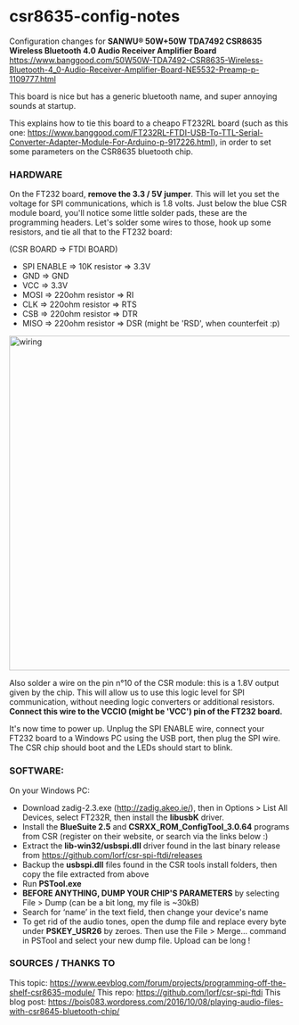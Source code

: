 # csr8635-config-notes

Configuration changes for **SANWU® 50W+50W TDA7492 CSR8635 Wireless Bluetooth 4.0 Audio Receiver Amplifier Board**
https://www.banggood.com/50W50W-TDA7492-CSR8635-Wireless-Bluetooth-4_0-Audio-Receiver-Amplifier-Board-NE5532-Preamp-p-1109777.html

This board is nice but has a generic bluetooth name, and super annoying sounds at startup.

This explains how to tie this board to a cheapo FT232RL board (such as this one: https://www.banggood.com/FT232RL-FTDI-USB-To-TTL-Serial-Converter-Adapter-Module-For-Arduino-p-917226.html), in order to set some parameters on the CSR8635 bluetooth chip.

### HARDWARE

On the FT232 board, **remove the 3.3 / 5V jumper**. This will let you set the voltage for SPI communications, which is 1.8 volts.
Just below the blue CSR module board, you'll notice some little solder pads, these are the programming headers. Let's solder some wires to those, hook up some resistors, and tie all that to the FT232 board:

(CSR BOARD => FTDI BOARD)
* SPI ENABLE => 10K resistor => 3.3V
* GND => GND
* VCC => 3.3V
* MOSI => 220ohm resistor => RI
* CLK => 220ohm resistor => RTS
* CSB => 220ohm resistor => DTR
* MISO => 220ohm resistor => DSR (might be 'RSD', when counterfeit :p)

<img src="https://github.com/maestun/csr8635-config-notes/raw/master/wiring.png" alt="wiring" width="600" height="600" />

Also solder a wire on the pin n°10 of the CSR module: this is a 1.8V output given by the chip. 
This will allow us to use this logic level for SPI communication, without needing logic converters or additional resistors.
**Connect this wire to the VCCIO (might be 'VCC')  pin of the FT232 board.**

It's now time to power up. Unplug the SPI ENABLE wire, connect your FT232 board to a Windows PC using the USB port, then plug the SPI wire. The CSR chip should boot and the LEDs should start to blink.


### SOFTWARE:

On your Windows PC:
* Download zadig-2.3.exe (http://zadig.akeo.ie/), then in Options > List All Devices, select FT232R, then install the **libusbK** driver.
* Install the **BlueSuite 2.5** and **CSRXX_ROM_ConfigTool_3.0.64** programs from CSR (register on their website, or search via the links below :)
* Extract the **lib-win32/usbspi.dll** driver found in the last binary release from https://github.com/lorf/csr-spi-ftdi/releases
* Backup the **usbspi.dll** files found in the CSR tools install folders, then copy the file extracted from above
* Run **PSTool.exe**
* **BEFORE ANYTHING, DUMP YOUR CHIP'S PARAMETERS** by selecting File > Dump (can be a bit long, my file is ~30kB)
* Search for ‘name’ in the text field, then change your device's name
* To get rid of the audio tones, open the dump file and replace every byte under **PSKEY_USR26** by zeroes. Then use the File > Merge... command in PSTool and select your new dump file. Upload can be long !


### SOURCES / THANKS TO
This topic: https://www.eevblog.com/forum/projects/programming-off-the-shelf-csr8635-module/
This repo: https://github.com/lorf/csr-spi-ftdi
This blog post: https://bois083.wordpress.com/2016/10/08/playing-audio-files-with-csr8645-bluetooth-chip/

